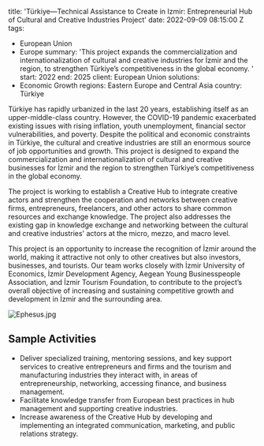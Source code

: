 
title: 'Türkiye—Technical Assistance to Create in Izmir: Entrepreneurial Hub of Cultural
  and Creative Industries Project'
date: 2022-09-09 08:15:00 Z
tags:
- European Union
- Europe
summary: 'This project expands the commercialization and internationalization of cultural
  and creative industries for İzmir and the region, to strengthen Türkiye’s competitiveness
  in the global economy. '
start: 2022
end: 2025
client: European Union
solutions:
- Economic Growth
regions: Eastern Europe and Central Asia
country: Türkiye


Türkiye has rapidly urbanized in the last 20 years, establishing itself as an upper-middle-class country. However, the COVID-19 pandemic exacerbated existing issues with rising inflation, youth unemployment, financial sector vulnerabilities, and poverty. Despite the political and economic constraints in Türkiye, the cultural and creative industries are still an enormous source of job opportunities and growth. This project is designed to expand the commercialization and internationalization of cultural and creative businesses for İzmir and the region to strengthen Türkiye’s competitiveness in the global economy.

The project is working to establish a Creative Hub to integrate creative actors and strengthen the cooperation and networks between creative firms, entrepreneurs, freelancers, and other actors to share common resources and exchange knowledge. The project also addresses the existing gap in knowledge exchange and networking between the cultural and creative industries' actors at the micro, mezzo, and macro level.

This project is an opportunity to increase the recognition of İzmir around the world, making it attractive not only to other creatives but also investors, businesses, and tourists. Our team works closely with İzmir University of Economics, İzmir Development Agency, Aegean Young Businesspeople Association, and İzmir Tourism Foundation, to contribute to the project’s overall objective of increasing and sustaining competitive growth and development in İzmir and the surrounding area.

![Ephesus.jpg](/uploads/Ephesus.jpg)

## Sample Activities

* Deliver specialized training, mentoring sessions, and key support services to creative entrepreneurs and firms and the tourism and manufacturing industries they interact with, in areas of entrepreneurship, networking, accessing finance, and business management.
* Facilitate knowledge transfer from European best practices in hub management and supporting creative industries.
* Increase awareness of the Creative Hub by developing and implementing an integrated communication, marketing, and public relations strategy.
